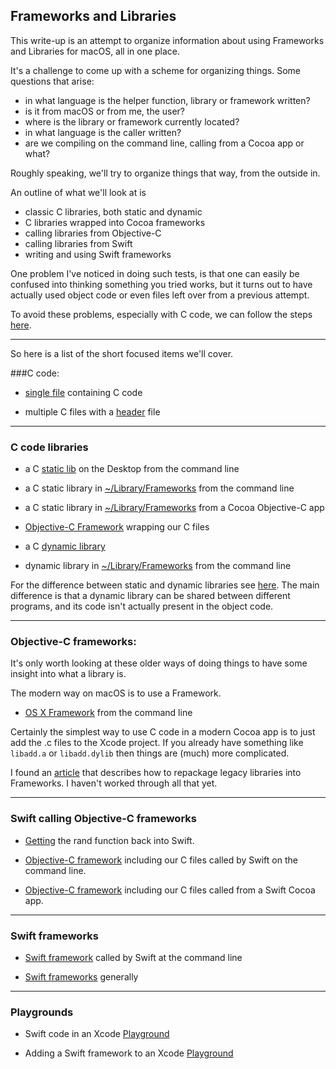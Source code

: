 ## Frameworks and Libraries

This write-up is an attempt to organize information about using Frameworks and Libraries for macOS, all in one place.

It's a challenge to come up with a scheme for organizing things.  Some questions that arise:

* in what language is the helper function, library or framework written?
* is it from macOS or from me, the user?
* where is the library or framework currently located?
* in what language is the caller written?
* are we compiling on the command line, calling from a Cocoa app or what?

Roughly speaking, we'll try to organize things that way, from the outside in.

An outline of what we'll look at is

* classic C libraries, both static and dynamic
* C libraries wrapped into Cocoa frameworks
* calling libraries from Objective-C
* calling libraries from Swift
* writing and using Swift frameworks

One problem I've noticed in doing such tests, is that one can easily be confused into thinking something you tried works, but it turns out to have actually used object code or even files left over from a previous attempt.

To avoid these problems, especially with C code, we can follow the steps [here](files/cleanup.md).

<hr>

So here is a list of the short focused items we'll cover.

###C code:

* [single file](files/single_file.md) containing C code

* multiple C files with a [header](files/with_header.md) file

<hr>

### C code libraries

* a C [static lib](files/static_library_cl.md) on the Desktop from the command line

* a C static library in [~/Library/Frameworks](files/static_library_in_FW.md) from the command line

* a C static library in [~/Library/Frameworks](files/c_static_library_app.md) from a Cocoa Objective-C app

* [Objective-C Framework](files/oc_framework.md) wrapping our C files

* a C [dynamic library](files/dynamic_library.md)

* dynamic library in [~/Library/Frameworks](files/dynamic_library_in_FW.md) from the command line

For the difference between static and dynamic libraries see [here](http://stackoverflow.com/questions/2649334).  The main difference is that a dynamic library can be shared between different programs, and its code isn't actually present in the object code.

<hr>

### Objective-C frameworks:

It's only worth looking at these older ways of doing things to have some insight into what a library is.

The modern way on macOS is to use a Framework.

* [OS X Framework](files/OS_X_framework.md) from the command line

Certainly the simplest way to use C code in a modern Cocoa app is to just add the .c files to the Xcode project.  If you already have something like ``libadd.a`` or ``libadd.dylib`` then things are (much) more complicated.

I found an [article](https://pewpewthespells.com/blog/convert_static_to_dynamic.html) that describes how to repackage legacy libraries into Frameworks.  I haven't worked through all that yet.

<hr>

### Swift calling Objective-C frameworks

* [Getting](files/getting_randy.md) the rand function back into Swift.

* [Objective-C framework](files/num10.md) including our C files called by Swift on the command line.

* [Objective-C framework](files/num8.md) including our C files called from a Swift Cocoa app.

<hr>

### Swift frameworks

*  [Swift framework](files/swift_code.md) called by Swift at the command line

*  [Swift frameworks](files/swift_frameworks.md) generally

<hr>

### Playgrounds

*  Swift code in an Xcode [Playground](files/playground.md)

*  Adding a Swift framework to an Xcode [Playground](files/PG+framework.md)